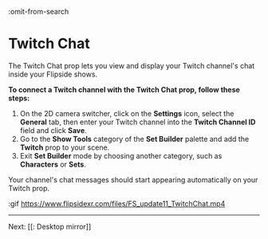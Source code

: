 :omit-from-search

# Twitch Chat

The Twitch Chat prop lets you view and display your Twitch channel's chat inside your Flipside shows.

**To connect a Twitch channel with the Twitch Chat prop, follow these steps:** 

1. On the 2D camera switcher, click on the **Settings** icon, select the **General** tab, then enter your Twitch channel into the **Twitch Channel ID** field and click **Save**.
2. Go to the **Show Tools** category of the **Set Builder** palette and add the **Twitch** prop to your scene.
3. Exit **Set Builder** mode by choosing another category, such as **Characters** or **Sets**.

Your channel's chat messages should start appearing automatically on your Twitch prop.

:gif https://www.flipsidexr.com/files/FS_update11_TwitchChat.mp4

---

Next: [[: Desktop mirror]]
